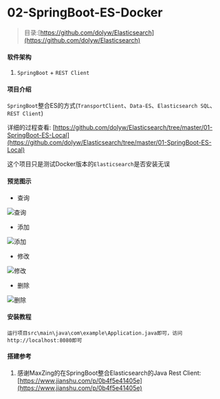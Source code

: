 # 02-SpringBoot-ES-Docker

> 目录:[https://github.com/dolyw/Elasticsearch](https://github.com/dolyw/Elasticsearch)

#### 软件架构

1. `SpringBoot` + `REST Client`

#### 项目介绍

`SpringBoot`整合ES的方式(`TransportClient`、`Data-ES`、`Elasticsearch SQL`、`REST Client`)

详细的过程查看: [https://github.com/dolyw/Elasticsearch/tree/master/01-SpringBoot-ES-Local](https://github.com/dolyw/Elasticsearch/tree/master/01-SpringBoot-ES-Local)

这个项目只是测试Docker版本的`Elasticsearch`是否安装无误

#### 预览图示

* 查询

![查询](https://docs.dolyw.com/Project/Elasticsearch/image/20190815001.gif)

* 添加

![添加](https://docs.dolyw.com/Project/Elasticsearch/image/20190815002.gif)

* 修改

![修改](https://docs.dolyw.com/Project/Elasticsearch/image/20190815003.gif)

* 删除

![删除](https://docs.dolyw.com/Project/Elasticsearch/image/20190815004.gif)

#### 安装教程

```
运行项目src\main\java\com\example\Application.java即可，访问http://localhost:8080即可
```

#### 搭建参考

1. 感谢MaxZing的在SpringBoot整合Elasticsearch的Java Rest Client:[https://www.jianshu.com/p/0b4f5e41405e](https://www.jianshu.com/p/0b4f5e41405e)